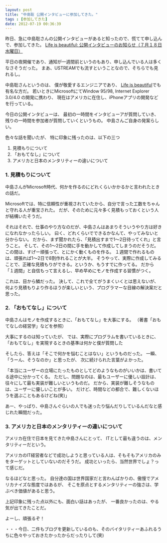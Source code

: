 ```yaml
---
layout: post
title: "中島聡 公開インタビューに参加してきた。"
tags : [参加してきた]
date: 2012-07-19 00:36:39
---
```




昨日、急に中島聡さんの公開インタビューがあると知ったので、慌てて申し込んで、参加してきた。
[Life is beautiful: 公開インタビューのお知らせ（７月１８日水曜日）](http://satoshi.blogs.com/life/2012/07/interview.html)

平日の夜開催であり、通知が一週間前というのもあり、申し込んでいる人は多くなさそうだった。
まあ、USTREAMでも流すということなので、そちらでも見れるし。

中島聡さんというのは、
僕が敬愛するエンジニアであり、
[Life is beautiful](http://satoshi.blogs.com/)でも有名な方だ。
若いときにMicrosoftにてWindow 95/98, Internet Explorer 3.0/4.0 の開発に携わり、
現在はアメリカに在住し、iPhoneアプリの開発などを行っている。


今日の公開インタビューは、
最初の一時間をインタビューアが質問していき、
残りの一時間を参加者が質問していくというもの。
中島さんご自身の発案らしい。


色々な話を聞いたが、
特に印象に残ったのは、以下の三つ

1. 見積もりについて
2. 「おもてなし」について
3. アメリカと日本のメンタリティーの違いについて




### 1. 見積もりについて

中島さんがMicrosoft時代、何かを作るのにどれくらいかかるかと言われたときの話だ。

Microsoftでは、特に信頼性が重視されていたから、自分で言った工数をちゃんと守れる人が重宝された。
だが、そのために元々多く見積もっておくという人が結構いたそうだ。

それはそれで、仕事のやり方なのだが、中島さんはあまりそういうやり方は好きになれなかったらしい。
曰く、どれくらいでできるかなんて、やってみないと分からない。
だから、まず聞かれたら、「見積出すまで1〜2日待ってくれ」と言うこと。
そして、その1〜2日の間に手を動かして作成してしまうのだそうだ。
この間は、すげー頑張って、とにかく動くものを作る。
１週間で作れるものは、頑張れば1〜2日で8割作れることが大半。
そうやって、実際に作成してみることで、正確な見積もりができる。というか、もうすでに作ってる。
だから「１週間」と自信もって言えるし、早め早めにモノを作成する習慣がつく。

これは、目から鱗だった。
決して、これで全てがうまくいくとは思えないが、
何より見積もりより作るほうが楽しいという、プログラマーな目線の解決案だと思った。



### 2. 「おもてなし」について

中島さんはモノを作成するときに、「おもてなし」を大事にする。
（著書「おもてなしの経営学」などを参照）

大事にするのは知っていたが、
では、実際にプログラムを書いているときに、「おもてなし」を実現するときの基準は何かと僕が質問した

そしたら、答えは「そこで何かを悩むことはない」というものだった。
一瞬、「うーん、そうなのか」と思ったが、
次に続けられた言葉がよかった。

「本当にユーザーの立場にたったものとしてどのようなものがいいかは、書いてる途中に分かってくる。
ただし、問題なのは、最もユーザーに優しい設計は、往々にして最も実装が難しいというものだ。
だから、実装が難しそうなものは、ユーザーに優しいことが多い。
だけど、時間などの都合で、難しくないほうを選ぶこともあるけどね(笑)」

あー、やっぱり、中島さんぐらいの人でも迷ったり悩んだりしているんだなと感じれた瞬間だった。



### 3. アメリカと日本のメンタリティーの違いについて

アメリカ在住で日本を見てきた中島さんにとって、
ITとして最も違うのは、メンタリティーだという。

アメリカのIT経営者などで成功しようと思っている人は、そもそもアメリカのみをターゲットとしていないのだそうだ。
成功といったら、当然世界でしょ？って感じだ。

なるほどなと思った。
自分達の国は世界国家だと言わんばかりの、傲慢でアメリカナイズな態度ではあるが、
そこを原点とするメンタリティーの強さは、学ぶべき価値があると思う。





上記印象に残った点以外にも、面白い話はあったが、
一番良かったのは、やる気が出てきたことだ。

よーし、頑張るぞ！


・・・今日、二件もブログを更新しているのも、そのバイタリティーあふれるうちに色々やっておきたかったからだったりして(笑)



